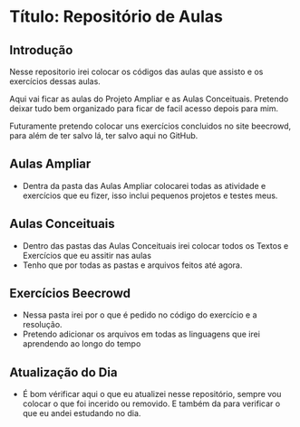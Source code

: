 # Título: Repositório de Aulas #

## Introdução ##

Nesse repositorio irei colocar os códigos das aulas que assisto e os exercícios dessas aulas.

Aqui vai ficar as aulas do Projeto Ampliar e as Aulas Conceituais.
Pretendo deixar tudo bem organizado para ficar de facil acesso depois para mim.

Futuramente pretendo colocar uns exercícios concluidos no site beecrowd, para além de ter salvo lá,
ter salvo aqui no GitHub.

## Aulas Ampliar ##

- Dentra da pasta das Aulas Ampliar colocarei todas as atividade e exercícios que eu fizer, isso inclui pequenos projetos e testes meus.

## Aulas Conceituais ##

- Dentro das pastas das Aulas Conceituais irei colocar todos os Textos e Exercícios que eu assitir nas aulas
- Tenho que por todas as pastas e arquivos feitos até agora.

## Exercícios Beecrowd ##

- Nessa pasta irei por o que é pedido no código do exercício e a resolução. 
- Pretendo adicionar os arquivos em todas as linguagens que irei aprendendo ao longo do tempo

## Atualização do Dia ##

- É bom vérificar aqui o que eu atualizei nesse repositório, sempre vou colocar o que foi incerido ou removido. 
E também da para verificar o que eu andei estudando no dia.